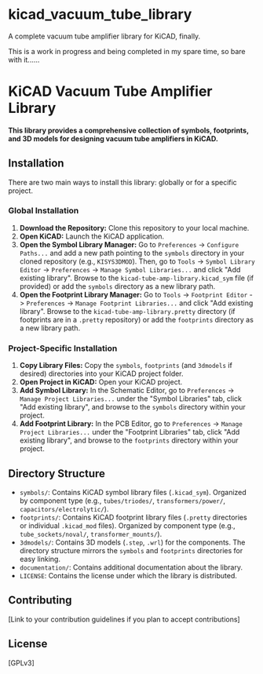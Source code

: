 # kicad_vacuum_tube_library
A complete vacuum tube amplifier library for KiCAD, finally.

This is a work in progress and being completed in my spare time, so bare with it......

# KiCAD Vacuum Tube Amplifier Library

#### This library provides a comprehensive collection of symbols, footprints, and 3D models for designing vacuum tube amplifiers in KiCAD.

## Installation

There are two main ways to install this library: globally or for a specific project.

### Global Installation

1.  **Download the Repository:** Clone this repository to your local machine.
2.  **Open KiCAD:** Launch the KiCAD application.
3.  **Open the Symbol Library Manager:** Go to `Preferences` -> `Configure Paths...` and add a new path pointing to the `symbols` directory in your cloned repository (e.g., `KISYS3DMOD`). Then, go to `Tools` -> `Symbol Library Editor` -> `Preferences` -> `Manage Symbol Libraries...` and click "Add existing library". Browse to the `kicad-tube-amp-library.kicad_sym` file (if provided) or add the `symbols` directory as a new library path.
4.  **Open the Footprint Library Manager:** Go to `Tools` -> `Footprint Editor` -> `Preferences` -> `Manage Footprint Libraries...` and click "Add existing library". Browse to the `kicad-tube-amp-library.pretty` directory (if footprints are in a `.pretty` repository) or add the `footprints` directory as a new library path.

### Project-Specific Installation

1.  **Copy Library Files:** Copy the `symbols`, `footprints` (and `3dmodels` if desired) directories into your KiCAD project folder.
2.  **Open Project in KiCAD:** Open your KiCAD project.
3.  **Add Symbol Library:** In the Schematic Editor, go to `Preferences` -> `Manage Project Libraries...` under the "Symbol Libraries" tab, click "Add existing library", and browse to the `symbols` directory within your project.
4.  **Add Footprint Library:** In the PCB Editor, go to `Preferences` -> `Manage Project Libraries...` under the "Footprint Libraries" tab, click "Add existing library", and browse to the `footprints` directory within your project.

## Directory Structure

* `symbols/`: Contains KiCAD symbol library files (`.kicad_sym`). Organized by component type (e.g., `tubes/triodes/`, `transformers/power/`, `capacitors/electrolytic/`).
* `footprints/`: Contains KiCAD footprint library files (`.pretty` directories or individual `.kicad_mod` files). Organized by component type (e.g., `tube_sockets/noval/`, `transformer_mounts/`).
* `3dmodels/`: Contains 3D models (`.step`, `.wrl`) for the components. The directory structure mirrors the `symbols` and `footprints` directories for easy linking.
* `documentation/`: Contains additional documentation about the library.
* `LICENSE`: Contains the license under which the library is distributed.

## Contributing

[Link to your contribution guidelines if you plan to accept contributions]

## License

[GPLv3]
